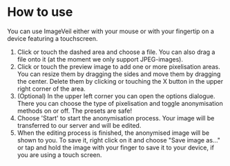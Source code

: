 # How to use
You can use ImageVeil either with your mouse or with your fingertip on a device featuring a touchscreen.

1. Click or touch the dashed area and choose a file. You can also drag a file onto it (at the moment we only support JPEG-images).
1. Click or touch the preview image to add one or more pixelisation areas. You can resize them by dragging the sides and move them by dragging the center. Delete them by clicking or touching the X button in the upper right corner of the area.
1. (Optional) In the upper left corner you can open the options dialogue. There you can choose the type of pixelisation and toggle anonymisation methods on or off. The presets are safe!
1. Choose 'Start' to start the anonymisation process. Your image will be transferred to our server and will be edited.
1. When the editing process is finished, the anonymised image will be shown to you. To save it, right click on it and choose "Save image as..." or tap and hold the image with your finger to save it to your device, if you are using a touch screen.